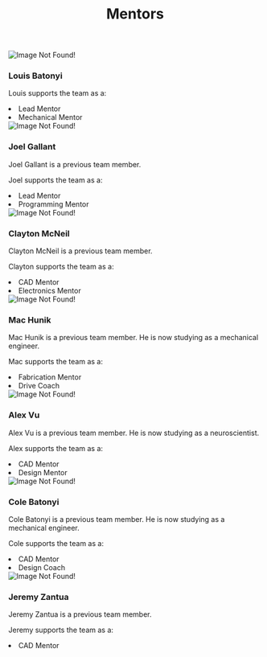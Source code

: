 ﻿---
layout: team
title: Mentors
files: |
 <link href="/resources/css/snav.css" rel="stylesheet">
 <link href="/resources/css/card.css" rel="stylesheet">
---
<main role="main">
	<div class="album py-4">
		<div class="container">
			<div class="row">
				<div class="col-md-4">
					<div class="card mb-4 box-shadow">
						<img class="img-fluid" alt="Image Not Found!" src="/resources/img/mentors/louis-batonyi.jpg">
						<div class="card-body">
							<h3 class="card-text">Louis Batonyi</h3>
							<p class="card-text">Louis supports the team as a:</p>
							<li class="card-text">Lead Mentor</li>
							<li class="card-text">Mechanical Mentor</li>
						</div>
					</div>
				</div>
				<div class="col-md-4">
					<div class="card mb-4 box-shadow">
						<img class="img-fluid" alt="Image Not Found!" src="/resources/img/mentors/joel-gallant.jpg">
						<div class="card-body">
							<h3 class="card-text">Joel Gallant</h3>
							<p class="card-text">Joel Gallant is a previous team member.</p>
							<p class="card-text">Joel supports the team as a:</p>
							<li class="card-text">Lead Mentor</li>
							<li class="card-text">Programming Mentor</li>
						</div>
					</div>
				</div>
				<div class="col-md-4">
					<div class="card mb-4 box-shadow">
						<img class="img-fluid" alt="Image Not Found!" src="/resources/img/mentors/clayton-mcneil.jpg">
						<div class="card-body">
							<h3 class="card-text">Clayton McNeil</h3>
							<p class="card-text">Clayton McNeil is a previous team member.</p>
							<p class="card-text">Clayton supports the team as a:</p>
							<li class="card-text">CAD Mentor</li>
							<li class="card-text">Electronics Mentor</li>
						</div>
					</div>
				</div>
				<div class="col-md-4">
					<div class="card mb-4 box-shadow">
						<img class="img-fluid" alt="Image Not Found!" src="/resources/img/mentors/mac-hunik.png">
						<div class="card-body">
							<h3 class="card-text">Mac Hunik</h3>
							<p class="card-text">Mac Hunik is a previous team member. He is now studying as a mechanical engineer.</p>
							<p class="card-text">Mac supports the team as a:</p>
							<li class="card-text">Fabrication Mentor</li>
							<li class="card-text">Drive Coach</li>
						</div>
					</div>
				</div>
				<div class="col-md-4">
					<div class="card mb-4 box-shadow">
						<img class="img-fluid" alt="Image Not Found!" src="/resources/img/mentors/alex-vu.png">
						<div class="card-body">
							<h3 class="card-text">Alex Vu</h3>
							<p class="card-text">Alex Vu is a previous team member. He is now studying as a neuroscientist.</p>
							<p class="card-text">Alex supports the team as a:</p>
							<li class="card-text">CAD Mentor</li>
							<li class="card-text">Design Mentor</li>
						</div>
					</div>
				</div>
				<div class="col-md-4">
					<div class="card mb-4 box-shadow">
						<img class="img-fluid" alt="Image Not Found!" src="/resources/img/mentors/cole-batonyi.png">
						<div class="card-body">
							<h3 class="card-text">Cole Batonyi</h3>
							<p class="card-text">Cole Batonyi is a previous team member. He is now studying as a mechanical engineer.</p>
							<p class="card-text">Cole supports the team as a:</p>
							<li class="card-text">CAD Mentor</li>
							<li class="card-text">Design Coach</li>
						</div>
					</div>
				</div>
				<div class="col-md-4">
					<div class="card mb-4 box-shadow">
						<img class="img-fluid" alt="Image Not Found!" src="/resources/img/mentors/jeremy-zantua.png">
						<div class="card-body">
							<h3 class="card-text">Jeremy Zantua</h3>
							<p class="card-text">Jeremy Zantua is a previous team member.</p>
							<p class="card-text">Jeremy supports the team as a:</p>
							<li class="card-text">CAD Mentor</li>
						</div>
					</div>
				</div>
			</div>
		</div>